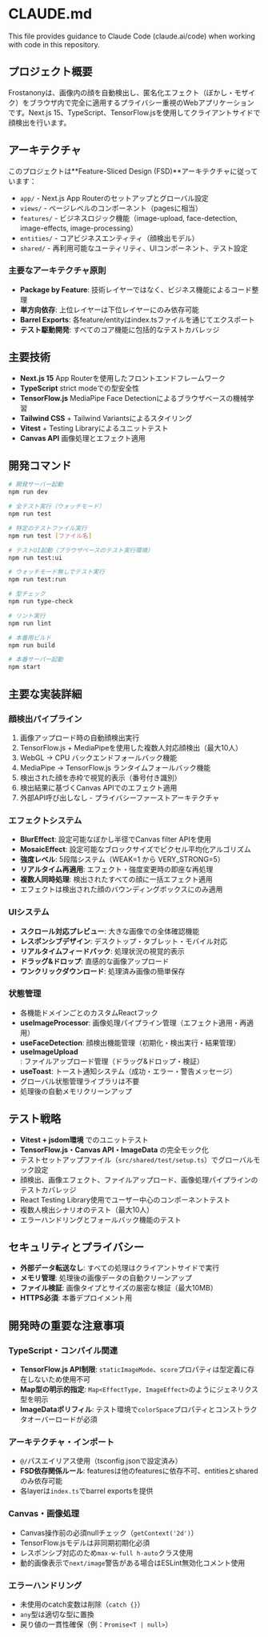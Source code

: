 # CLAUDE.md

This file provides guidance to Claude Code (claude.ai/code) when working with code in this repository.

## プロジェクト概要

Frostanonyは、画像内の顔を自動検出し、匿名化エフェクト（ぼかし・モザイク）をブラウザ内で完全に適用するプライバシー重視のWebアプリケーションです。Next.js 15、TypeScript、TensorFlow.jsを使用してクライアントサイドで顔検出を行います。

## アーキテクチャ

このプロジェクトは**Feature-Sliced Design (FSD)**アーキテクチャに従っています：

- `app/` - Next.js App Routerのセットアップとグローバル設定
- `views/` - ページレベルのコンポーネント（pagesに相当）
- `features/` - ビジネスロジック機能（image-upload, face-detection, image-effects, image-processing）
- `entities/` - コアビジネスエンティティ（顔検出モデル）
- `shared/` - 再利用可能なユーティリティ、UIコンポーネント、テスト設定

### 主要なアーキテクチャ原則

- **Package by Feature**: 技術レイヤーではなく、ビジネス機能によるコード整理
- **単方向依存**: 上位レイヤーは下位レイヤーにのみ依存可能
- **Barrel Exports**: 各feature/entityはindex.tsファイルを通じてエクスポート
- **テスト駆動開発**: すべてのコア機能に包括的なテストカバレッジ

## 主要技術

- **Next.js 15** App Routerを使用したフロントエンドフレームワーク
- **TypeScript** strict modeでの型安全性
- **TensorFlow.js** MediaPipe Face Detectionによるブラウザベースの機械学習
- **Tailwind CSS** + Tailwind Variantsによるスタイリング
- **Vitest** + Testing Libraryによるユニットテスト
- **Canvas API** 画像処理とエフェクト適用

## 開発コマンド

```bash
# 開発サーバー起動
npm run dev

# 全テスト実行（ウォッチモード）
npm run test

# 特定のテストファイル実行
npm run test [ファイル名]

# テストUI起動（ブラウザベースのテスト実行環境）
npm run test:ui

# ウォッチモード無しでテスト実行
npm run test:run

# 型チェック
npm run type-check

# リント実行
npm run lint

# 本番用ビルド
npm run build

# 本番サーバー起動
npm start
```

## 主要な実装詳細

### 顔検出パイプライン
1. 画像アップロード時の自動顔検出実行
2. TensorFlow.js + MediaPipeを使用した複数人対応顔検出（最大10人）
3. WebGL → CPU バックエンドフォールバック機能
4. MediaPipe → TensorFlow.js ランタイムフォールバック機能
5. 検出された顔を赤枠で視覚的表示（番号付き識別）
6. 検出結果に基づくCanvas APIでのエフェクト適用
7. 外部API呼び出しなし - プライバシーファーストアーキテクチャ

### エフェクトシステム
- **BlurEffect**: 設定可能なぼかし半径でCanvas filter APIを使用
- **MosaicEffect**: 設定可能なブロックサイズでピクセル平均化アルゴリズム
- **強度レベル**: 5段階システム（WEAK=1 から VERY_STRONG=5）
- **リアルタイム再適用**: エフェクト・強度変更時の即座な再処理
- **複数人同時処理**: 検出されたすべての顔に一括エフェクト適用
- エフェクトは検出された顔のバウンディングボックスにのみ適用

### UIシステム
- **スクロール対応プレビュー**: 大きな画像での全体確認機能
- **レスポンシブデザイン**: デスクトップ・タブレット・モバイル対応
- **リアルタイムフィードバック**: 処理状況の視覚的表示
- **ドラッグ&ドロップ**: 直感的な画像アップロード
- **ワンクリックダウンロード**: 処理済み画像の簡単保存

### 状態管理
- 各機能ドメインごとのカスタムReactフック
- **useImageProcessor**: 画像処理パイプライン管理（エフェクト適用・再適用）
- **useFaceDetection**: 顔検出機能管理（初期化・検出実行・結果管理）
- **useImageUpload**: ファイルアップロード管理（ドラッグ&ドロップ・検証）
- **useToast**: トースト通知システム（成功・エラー・警告メッセージ）
- グローバル状態管理ライブラリは不要
- 処理後の自動メモリクリーンアップ

## テスト戦略

- **Vitest + jsdom環境** でのユニットテスト
- **TensorFlow.js・Canvas API・ImageData** の完全モック化
- テストセットアップファイル（`src/shared/test/setup.ts`）でグローバルモック設定
- 顔検出、画像エフェクト、ファイルアップロード、画像処理パイプラインのテストカバレッジ
- React Testing Library使用でユーザー中心のコンポーネントテスト
- 複数人検出シナリオのテスト（最大10人）
- エラーハンドリングとフォールバック機能のテスト

## セキュリティとプライバシー

- **外部データ転送なし**: すべての処理はクライアントサイドで実行
- **メモリ管理**: 処理後の画像データの自動クリーンアップ
- **ファイル検証**: 画像タイプとサイズの厳密な検証（最大10MB）
- **HTTPS必須**: 本番デプロイメント用

## 開発時の重要な注意事項

### TypeScript・コンパイル関連
- **TensorFlow.js API制限**: `staticImageMode`、`score`プロパティは型定義に存在しないため使用不可
- **Map型の明示的指定**: `Map<EffectType, ImageEffect>`のようにジェネリクス型を明示
- **ImageDataポリフィル**: テスト環境で`colorSpace`プロパティとコンストラクタオーバーロードが必須

### アーキテクチャ・インポート
- `@/`パスエイリアス使用（tsconfig.jsonで設定済み）
- **FSD依存関係ルール**: featuresは他のfeaturesに依存不可、entitiesとsharedのみ依存可能
- 各layerは`index.ts`でbarrel exportsを提供

### Canvas・画像処理
- Canvas操作前の必須nullチェック（`getContext('2d')`）
- TensorFlow.jsモデルは非同期初期化必須
- レスポンシブ対応のため`max-w-full h-auto`クラス使用
- 動的画像表示で`next/image`警告がある場合はESLint無効化コメント使用

### エラーハンドリング
- 未使用のcatch変数は削除（`catch {}`）
- `any`型は適切な型に置換
- 戻り値の一貫性確保（例：`Promise<T | null>`）